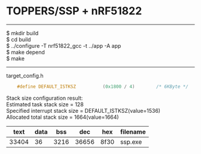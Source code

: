 # TOPPERS/SSP + nRF51822
----

$ mkdir build  
$ cd build  
$ ../configure -T nrf51822_gcc -t ../app -A app  
$ make depend  
$ make  

----

target_config.h
```c
    #define DEFAULT_ISTKSZ			(0x1800 / 4)		/* 6KByte */
```

Stack size configuration result:  
        Estimated task stack size = 128  
        Specified interrupt stack size = DEFAULT_ISTKSZ(value=1536)  
        Allocated total stack size = 1664(value=1664)  


   text |   data |  bss |   dec  |  hex | filename
--------|--------|------|--------|------|------------
  33404 |     36 | 3216 | 36656  | 8f30 | ssp.exe

